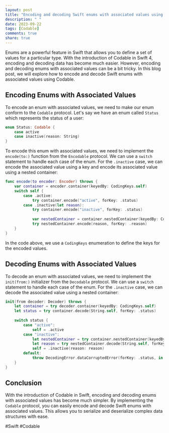 ```yaml
---
layout: post
title: "Encoding and decoding Swift enums with associated values using Codable"
description: " "
date: 2023-09-22
tags: [Codable]
comments: true
share: true
---
```


Enums are a powerful feature in Swift that allows you to define a set of values for a particular type. With the introduction of Codable in Swift 4, encoding and decoding data has become much easier. However, encoding and decoding enums with associated values can be a bit tricky. In this blog post, we will explore how to encode and decode Swift enums with associated values using Codable.

## Encoding Enums with Associated Values

To encode an enum with associated values, we need to make our enum conform to the `Codable` protocol. Let's say we have an enum called `Status` which represents the status of a user:

```swift
enum Status: Codable {
    case active
    case inactive(reason: String)
}
```

To encode this enum with associated values, we need to implement the `encode(to:)` function from the `Encodable` protocol. We can use a `switch` statement to handle each case of the enum. For the `.inactive` case, we can encode the associated value using a key and encode its associated value using a nested container:

```swift
func encode(to encoder: Encoder) throws {
    var container = encoder.container(keyedBy: CodingKeys.self)
    switch self {
        case .active:
            try container.encode("active", forKey: .status)
        case .inactive(let reason):
            try container.encode("inactive", forKey: .status)
            
            var nestedContainer = container.nestedContainer(keyedBy: CodingKeys.self, forKey: .reason)
            try nestedContainer.encode(reason, forKey: .reason)
    }
}
```

In the code above, we use a `CodingKeys` enumeration to define the keys for the encoded values.

## Decoding Enums with Associated Values

To decode an enum with associated values, we need to implement the `init(from:)` initializer from the `Decodable` protocol. We can use a `switch` statement to handle each case of the enum. For the `.inactive` case, we can decode the associated value using a nested container:

```swift
init(from decoder: Decoder) throws {
    let container = try decoder.container(keyedBy: CodingKeys.self)
    let status = try container.decode(String.self, forKey: .status)
    
    switch status {
        case "active":
            self = .active
        case "inactive":
            let nestedContainer = try container.nestedContainer(keyedBy: CodingKeys.self, forKey: .reason)
            let reason = try nestedContainer.decode(String.self, forKey: .reason)
            self = .inactive(reason: reason)
        default:
            throw DecodingError.dataCorruptedError(forKey: .status, in: container, debugDescription: "Invalid status")
    }
}
```

## Conclusion

With the introduction of Codable in Swift, encoding and decoding enums with associated values has become much simpler. By implementing the `Codable` protocol, you can easily encode and decode Swift enums with associated values. This allows you to serialize and deserialize complex data structures with ease.

#Swift #Codable